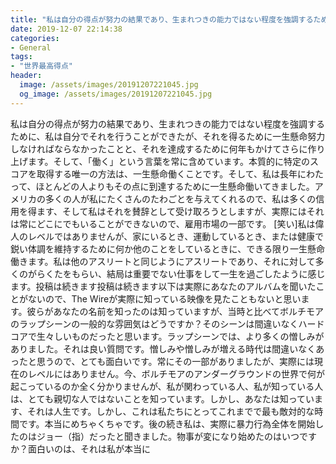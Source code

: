 ```yaml
---
title: "私は自分の得点が努力の結果であり、生まれつきの能力ではない程度を強調するために、私は自分でそれを行うことができたが、それを得るために一生懸命努力しなければならなかったことと、それを達成するために何年もかけてさらに作り上げます。"
date: 2019-12-07 22:14:38
categories:
- General
tags:
- "世界最高得点"
header:
  image: /assets/images/20191207221045.jpg
  og_image: /assets/images/20191207221045.jpg
---
```


私は自分の得点が努力の結果であり、生まれつきの能力ではない程度を強調するために、私は自分でそれを行うことができたが、それを得るために一生懸命努力しなければならなかったことと、それを達成するために何年もかけてさらに作り上げます。そして、「働く」という言葉を常に含めています。本質的に特定のスコアを取得する唯一の方法は、一生懸命働くことです。そして、私は長年にわたって、ほとんどの人よりもその点に到達するために一生懸命働いてきました。アメリカの多くの人が私にたくさんのたわごとを与えてくれるので、私は多くの信用を得ます、そして私はそれを賛辞として受け取ろうとしますが、実際にはそれは常にどこにでもいることができないので、雇用市場の一部です。 [笑い]私は偉人のレベルではありませんが、家にいるとき、運動しているとき、または健康で鋭い体調を維持するために何か他のことをしているときに、できる限り一生懸命働きます。私は他のアスリートと同じようにアスリートであり、それに対して多くのがらくたをもらい、結局は重要でない仕事をして一生を過ごしたように感じます。投稿は続きます投稿は続きます以下は実際にあなたのアルバムを聞いたことがないので、The Wireが実際に知っている映像を見たこともないと思います。彼らがあなたの名前を知ったのは知っていますが、当時と比べてボルチモアのラップシーンの一般的な雰囲気はどうですか？そのシーンは間違いなくハードコアで生々しいものだったと思います。ラップシーンでは、より多くの憎しみがありました。それは良い質問です。憎しみや憎しみが増える時代は間違いなくあったと思うので、とても面白いです。常にその一部がありましたが、実際には現在のレベルにはありません。今、ボルチモアのアンダーグラウンドの世界で何が起こっているのか全く分かりませんが、私が関わっている人、私が知っている人は、とても親切な人ではないことを知っています。しかし、あなたは知っています、それは人生です。しかし、これは私たちにとってこれまでで最も敵対的な時間です。本当にめちゃくちゃです。後の続き私は、実際に暴力行為全体を開始したのはジョー（指）だったと聞きました。物事が変になり始めたのはいつですか？面白いのは、それは私が本当に
